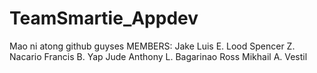 # TeamSmartie_Appdev
Mao ni atong github guyses
MEMBERS: 
Jake Luis E. Lood 
Spencer Z. Nacario 
Francis B. Yap 
Jude Anthony L. Bagarinao 
Ross Mikhail A. Vestil